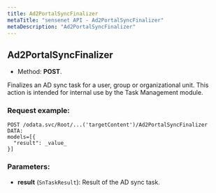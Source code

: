 ```yaml
---
title: Ad2PortalSyncFinalizer
metaTitle: "sensenet API - Ad2PortalSyncFinalizer"
metaDescription: "Ad2PortalSyncFinalizer"
---
```


## Ad2PortalSyncFinalizer
- Method: **POST**.

Finalizes an AD sync task for a user, group or organizational unit.
 This action is intended for internal use by the Task Management module.

### Request example:

```
POST /odata.svc/Root/...('targetContent')/Ad2PortalSyncFinalizer
DATA:
models=[{
  "result": _value_
}]
```
### Parameters:
- **result** (`SnTaskResult`): Result of the AD sync task.


